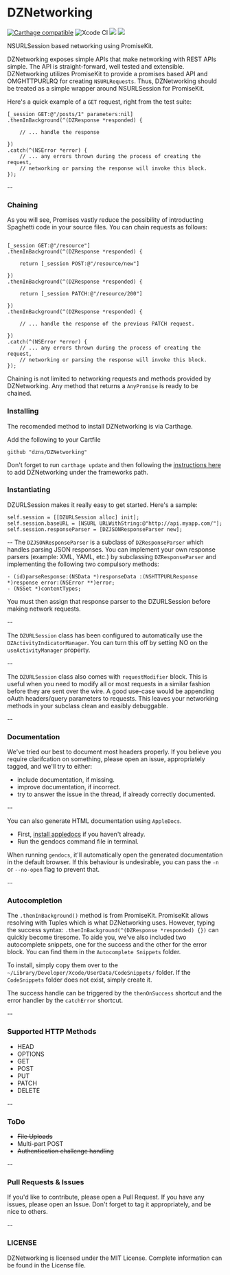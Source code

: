 # DZNetworking
[![Carthage compatible](https://img.shields.io/badge/Carthage-compatible-4BC51D.svg?style=flat)](https://github.com/Carthage/Carthage)
![Xcode CI](https://github.com/DZNS/DZNetworking/workflows/Xcode%20CI/badge.svg?branch=master) 
<img src="https://camo.githubusercontent.com/81fef85a8b1266b3890108413ab62ee96d8d39c9/68747470733a2f2f696d672e736869656c64732e696f2f636f636f61706f64732f6c2f496e7374616772616d4b69742e7376673f7374796c653d666c6174" /> 
<img src="https://camo.githubusercontent.com/c748fef80a903c7b5237f215139f9791c2d6cf8e/68747470733a2f2f696d672e736869656c64732e696f2f636f636f61706f64732f702f496e7374616772616d4b69742e7376673f7374796c653d666c6174" />

NSURLSession based networking using PromiseKit.

DZNetworking exposes simple APIs that make networking with REST APIs simple. The API is straight-forward, well tested and extensible. DZNetworking utilizes PromiseKit to provide a promises based API and OMGHTTPURLRQ for creating `NSURLRequests`. Thus, DZNetworking should be treated as a simple wrapper around NSURLSession for PromiseKit.

Here's a quick example of a `GET` request, right from the test suite:  
````obj-c
[_session GET:@"/posts/1" parameters:nil]
.thenInBackground(^(DZResponse *responded) {
    
    // ... handle the response
        
})
.catch(^(NSError *error) {
	// ... any errors thrown during the process of creating the request, 
	// networking or parsing the response will invoke this block.
});
````
--

### Chaining

As you will see, Promises vastly reduce the possibility of introducting Spaghetti code in your source files. You can chain requests as follows:  

````obj-c

[_session GET:@"/resource"]
.thenInBackground(^(DZResponse *responded) {
	
	return [_session POST:@"/resource/new"]
	
})
.thenInBackground(^(DZResponse *responded) {
	
	return [_session PATCH:@"/resource/200"]
	
})
.thenInBackground(^(DZResponse *responded) {
	
	// ... handle the response of the previous PATCH request.
	
})
.catch(^(NSError *error) {
	// ... any errors thrown during the process of creating the request, 
	// networking or parsing the response will invoke this block.
});

````

Chaining is not limited to networking requests and methods provided by DZNetworking. Any method that returns a `AnyPromise` is ready to be chained. 

### Installing

The recomended method to install DZNetworking is via Carthage.

Add the following to your Cartfile
````
github "dzns/DZNetworking" 
````

Don't forget to run `carthage update` and then following the [instructions here][2] to add DZNetworking under the frameworks path.

### Instantiating

DZURLSession makes it really easy to get started. Here's a sample:

````obj-c
self.session = [[DZURLSession alloc] init];
self.session.baseURL = [NSURL URLWithString:@"http://api.myapp.com/"];
self.session.responseParser = [DZJSONResponseParser new];
```` 
--
The `DZJSONResponseParser` is a subclass of `DZResponseParser` which handles parsing JSON responses. You can implement your own response parsers (example: XML, YAML, etc.) by subclassing `DZResponseParser` and implementing the following two compulsory methods:

````obj-c
- (id)parseResponse:(NSData *)responseData :(NSHTTPURLResponse *)response error:(NSError **)error;
- (NSSet *)contentTypes;
````

You must then assign that response parser to the DZURLSession before making network requests. 

--
  
The `DZURLSession` class has been configured to automatically use the `DZActivityIndicatorManager`. You can turn this off by setting NO on the `useActivityManager` property.
  
--

The `DZURLSession` class also comes with `requestModifier` block. This is useful when you need to modify all or most requests in a similar fashion before they are sent over the wire. A good use-case would be appending oAuth headers/query parameters to requests. This leaves your networking methods in your subclass clean and easibly debuggable. 

--

### Documentation

We've tried our best to document most headers properly. If you believe you require clarifcation on something, please open an issue, appropriately tagged, and we'll try to either:
- include documentation, if missing.
- improve documentation, if incorrect.
- try to answer the issue in the thread, if already correctly documented.

--

You can also generate HTML documentation using `AppleDocs`.

- First, [install appledocs][1] if you haven't already.
- Run the gendocs command file in terminal. 

When running `gendocs`, it'll automatically open the generated documentation in the default browser. If this behaviour is undesirable, you can pass the `-n` or `--no-open` flag to prevent that.

--

### Autocompletion
The `.thenInBackground()` method is from PromiseKit. PromiseKit allows resolving with Tuples which is what DZNetworking uses. However, typing the success syntax: `.thenInBackground(^(DZResponse *responded) {})` can quickly become tiresome. To aide you, we've also included two autocomplete snippets, one for the success and the other for the error block. You can find them in the `Autocomplete Snippets` folder.   

To install, simply copy them over to the `~/Library/Developer/Xcode/UserData/CodeSnippets/` folder. If the `CodeSnippets` folder does not exist, simply create it.

The success handle can be triggered by the `thenOnSuccess` shortcut and the error handler by the `catchError` shortcut.

--

### Supported HTTP Methods

- HEAD
- OPTIONS
- GET
- POST
- PUT
- PATCH
- DELETE

--
### ToDo

- ~~File Uploads~~
- Multi-part POST
- ~~Authentication challenge handling~~

--
### Pull Requests & Issues
If you'd like to contribute, please open a Pull Request. If you have any issues, please open an Issue. Don't forget to tag it appropriately, and be nice to others.

--

### LICENSE
DZNetworking is licensed under the MIT License. Complete information can be found in the License file.

[1]: https://github.com/tomaz/appledoc#quick-install
[2]: https://github.com/Carthage/Carthage#adding-frameworks-to-an-application
